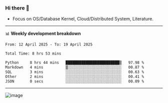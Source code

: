 ### Hi there 👋
<!-- * Daily Meditation via Leetcode/Competitive-Programming. -->
* Focus on OS/Database Kernel, Cloud/Distributed System, Literature.

-------

📊 **Weekly development breakdown**
<!--START_SECTION:waka-->

```txt
From: 12 April 2025 - To: 19 April 2025

Total Time: 8 hrs 53 mins

Python     8 hrs 44 mins   ████████████████████████▒   97.98 %
Markdown   4 mins          ▒░░░░░░░░░░░░░░░░░░░░░░░░   00.87 %
SQL        3 mins          ░░░░░░░░░░░░░░░░░░░░░░░░░   00.63 %
Other      2 mins          ░░░░░░░░░░░░░░░░░░░░░░░░░   00.41 %
JSON       0 secs          ░░░░░░░░░░░░░░░░░░░░░░░░░   00.09 %
```

<!--END_SECTION:waka-->

-------

<!-- [![Leetcode Stats](https://leetcard.jacoblin.cool/hzhang413?font=Fira+Mono)](https://leetcode.com/fxrc) -->
![image](./cyberpunk-ghost-in-the-shell.gif)
<!--![image](./gis-archive.png)-->
